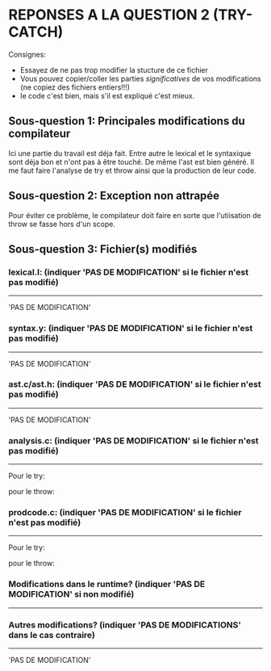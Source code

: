 REPONSES A LA QUESTION 2 (TRY-CATCH)
==============================================

Consignes:
  - Essayez de ne pas trop modifier la stucture de ce fichier
  - Vous pouvez copier/coller les parties *significatives* de vos
    modifications (ne copiez des fichiers entiers!!!)
  - le code c'est bien, mais s'il est expliqué c'est mieux.


Sous-question 1: Principales modifications du compilateur
---------------------------------------------------------

Ici une partie du travail est déja fait.
Entre autre le lexical et le syntaxique sont déja bon et n'ont pas à être touché.
De même l'ast est bien généré.
Il me faut faire l'analyse de try et throw ainsi que la production de leur code.





Sous-question 2: Exception non attrapée
---------------------------------------

Pour éviter ce problème, le compilateur doit faire en sorte que l'utiisation de throw se fasse hors d'un scope.





Sous-question 3: Fichier(s) modifiés
------------------------------------


### lexical.l: (indiquer 'PAS DE MODIFICATION' si le fichier n'est pas modifié)
_______________________________________________________________________________


'PAS DE MODIFICATION'




### syntax.y:  (indiquer 'PAS DE MODIFICATION' si le fichier n'est pas modifié)
_______________________________________________________________________________

'PAS DE MODIFICATION'





### ast.c/ast.h:  (indiquer 'PAS DE MODIFICATION' si le fichier n'est pas modifié)
_______________________________________________________________________________


'PAS DE MODIFICATION'




### analysis.c:  (indiquer 'PAS DE MODIFICATION' si le fichier n'est pas modifié)
_______________________________________________________________________________


Pour le try:


pour le throw:




### prodcode.c:  (indiquer 'PAS DE MODIFICATION' si le fichier n'est pas modifié)
_______________________________________________________________________________



Pour le try:



pour le throw:





### Modifications dans le runtime? (indiquer 'PAS DE MODIFICATION' si non modifié)
_______________________________________________________________________________







### Autres modifications? (indiquer 'PAS DE MODIFICATIONS' dans le cas contraire)
_______________________________________________________________________________



'PAS DE MODIFICATION'

